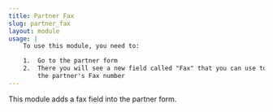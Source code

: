 ```yaml
---
title: Partner Fax
slug: partner_fax
layout: module
usage: |
    To use this module, you need to:

    1.  Go to the partner form
    2.  There you will see a new field called "Fax" that you can use to save
        the partner's Fax number
---
```


This module adds a fax field into the partner form.
